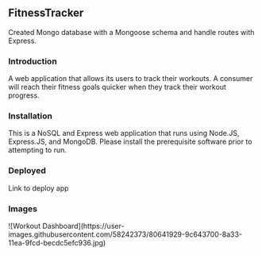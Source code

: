 <h2><b>FitnessTracker</b></h2>
Created Mongo database with a Mongoose schema and handle routes with Express.

<h3>Introduction</h3>
A web application that allows its users to track their workouts. A consumer will reach their fitness goals quicker when they track their workout progress.

<h3>Installation</h3>
This is a NoSQL and Express web application that runs using Node.JS, Express.JS, and MongoDB. Please install the prerequisite software prior to attempting to run.

<h3>Deployed</h3>
Link to deploy app

<h3>Images</h3>
![Workout Dashboard](https://user-images.githubusercontent.com/58242373/80641929-9c643700-8a33-11ea-9fcd-becdc5efc936.jpg)


